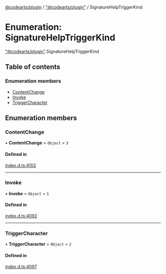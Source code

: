 [@codearts/plugin](../README.md) / ["@codearts/plugin"](../modules/_codearts_plugin_.md) / SignatureHelpTriggerKind

# Enumeration: SignatureHelpTriggerKind

["@codearts/plugin"](../modules/_codearts_plugin_.md).SignatureHelpTriggerKind

## Table of contents

### Enumeration members

- [ContentChange](codearts_plugin_.SignatureHelpTriggerKind.md#contentchange)
- [Invoke](codearts_plugin_.SignatureHelpTriggerKind.md#invoke)
- [TriggerCharacter](codearts_plugin_.SignatureHelpTriggerKind.md#triggercharacter)

## Enumeration members

### ContentChange

• **ContentChange** = `Object` = `3`

#### Defined in

[index.d.ts:4102](https://github.com/huaweicloud/cloudide-plugin-api/blob/84e382d/index.d.ts#L4102)

___

### Invoke

• **Invoke** = `Object` = `1`

#### Defined in

[index.d.ts:4092](https://github.com/huaweicloud/cloudide-plugin-api/blob/84e382d/index.d.ts#L4092)

___

### TriggerCharacter

• **TriggerCharacter** = `Object` = `2`

#### Defined in

[index.d.ts:4097](https://github.com/huaweicloud/cloudide-plugin-api/blob/84e382d/index.d.ts#L4097)
